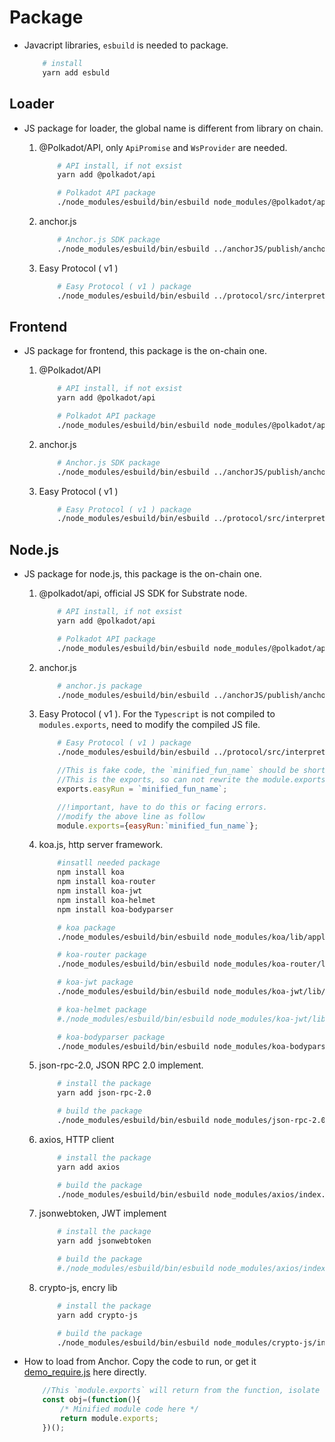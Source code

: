 # Package

- Javacript libraries, `esbuild` is needed to package.

    ```BASH
        # install 
        yarn add esbuld
    ```

## Loader

- JS package for loader, the global name is different from library on chain.

    1. @Polkadot/API, only `ApiPromise` and `WsProvider` are needed.

        ```BASH
            # API install, if not exsist
            yarn add @polkadot/api

            # Polkadot API package
            ./node_modules/esbuild/bin/esbuild node_modules/@polkadot/api/index.js --bundle --minify --outfile=./loader/polkadot.loader.js --global-name=LP
        ```

    2. anchor.js

        ```BASH
            # Anchor.js SDK package
            ./node_modules/esbuild/bin/esbuild ../anchorJS/publish/anchor.js --bundle --minify --outfile=./loader/anchor.loader.js --global-name=LA
        ```

    3. Easy Protocol ( v1 )

        ```BASH
            # Easy Protocol ( v1 ) package
            ./node_modules/esbuild/bin/esbuild ../protocol/src/interpreter.js --bundle --minify --outfile=./loader/easy.loader.js --global-name=LE
        ```

## Frontend

- JS package for frontend, this package is the on-chain one.

    1. @Polkadot/API

        ```BASH
            # API install, if not exsist
            yarn add @polkadot/api

            # Polkadot API package
            ./node_modules/esbuild/bin/esbuild node_modules/@polkadot/api/index.js --bundle --minify --outfile=./frontend/polkadot.min.js --global-name=Polkadot
        ```

    2. anchor.js

        ```BASH
            # Anchor.js SDK package
            ./node_modules/esbuild/bin/esbuild ../anchorJS/publish/anchor.js --bundle --minify --outfile=./frontend/anchor.min.js --global-name=AnchorJS
        ```

    3. Easy Protocol ( v1 )

        ```BASH
            # Easy Protocol ( v1 ) package
            ./node_modules/esbuild/bin/esbuild ../protocol/src/interpreter.js --bundle --minify --outfile=./frontend/easy.min.js --global-name=Easy
        ```

## Node.js

- JS package for node.js, this package is the on-chain one.

    1. @polkadot/api, official JS SDK for Substrate node.

        ```BASH
            # API install, if not exsist
            yarn add @polkadot/api

            # Polkadot API package
            ./node_modules/esbuild/bin/esbuild node_modules/@polkadot/api/index.js --bundle --minify --outfile=./node/polkadot.node.js --platform=node
        ```

    2. anchor.js

        ```BASH
            # anchor.js package
            ./node_modules/esbuild/bin/esbuild ../anchorJS/publish/anchor.js --bundle --minify --outfile=./node/anchor.node.js --platform=node
        ```

    3. Easy Protocol ( v1 ). For the `Typescript` is not compiled to `modules.exports`, need to modify the compiled JS file.

        ```BASH
            # Easy Protocol ( v1 ) package
            ./node_modules/esbuild/bin/esbuild ../protocol/src/interpreter.js --bundle --minify --outfile=./node/easy.node.js --platform=node
        ```

        ```JAVASCRIPT
            //This is fake code, the `minified_fun_name` should be short characters like `Dc`
            //This is the exports, so can not rewrite the module.exports
            exports.easyRun = `minified_fun_name`;

            //!important, have to do this or facing errors.
            //modify the above line as follow
            module.exports={easyRun:`minified_fun_name`};
        ```

    4. koa.js, http server framework.

        ```BASH
            #insatll needed package
            npm install koa
            npm install koa-router
            npm install koa-jwt
            npm install koa-helmet
            npm install koa-bodyparser

            # koa package
            ./node_modules/esbuild/bin/esbuild node_modules/koa/lib/application.js --bundle --minify --outfile=./node/koa.node.js --platform=node

            # koa-router package
            ./node_modules/esbuild/bin/esbuild node_modules/koa-router/lib/router.js --bundle --minify --outfile=./node/koa-router.node.js --platform=node

            # koa-jwt package
            ./node_modules/esbuild/bin/esbuild node_modules/koa-jwt/lib/index.js --bundle --minify --outfile=./node/koa-jwt.node.js --platform=node

            # koa-helmet package
            #./node_modules/esbuild/bin/esbuild node_modules/koa-jwt/lib/index.js --bundle --minify --outfile=./node/koa-jwt.node.js --platform=node

            # koa-bodyparser package
            ./node_modules/esbuild/bin/esbuild node_modules/koa-bodyparser/index.js --bundle --minify --outfile=./node/koa-bodyparser.node.js --platform=node
        ```

    5. json-rpc-2.0, JSON RPC 2.0 implement.

        ```BASH
            # install the package
            yarn add json-rpc-2.0

            # build the package  
            ./node_modules/esbuild/bin/esbuild node_modules/json-rpc-2.0/dist/index.js --bundle --minify --outfile=./node/json-rpc-2.0.node.js --platform=node
        ```

    6. axios, HTTP client

        ```BASH
            # install the package
            yarn add axios

            # build the package  
            ./node_modules/esbuild/bin/esbuild node_modules/axios/index.js --bundle --minify --outfile=./node/axios.node.js --platform=node
        ```

    7. jsonwebtoken, JWT implement

        ```BASH
            # install the package
            yarn add jsonwebtoken

            # build the package  
            #./node_modules/esbuild/bin/esbuild node_modules/axios/index.js --bundle --minify --outfile=./node/axios.node.js --platform=node
        ```

    8. crypto-js, encry lib

        ```BASH
            # install the package
            yarn add crypto-js

            # build the package  
            ./node_modules/esbuild/bin/esbuild node_modules/crypto-js/index.js --bundle --minify --outfile=./node/crypto.node.js --platform=node
        ```

- How to load from Anchor. Copy the code to run, or get it [demo_require.js](test/demo_require.js) here directly.

    ```Javascript
        //This `module.exports` will return from the function, isolate the different modules
        const obj=(function(){
            /* Minified module code here */
            return module.exports;
        })();
    ```
